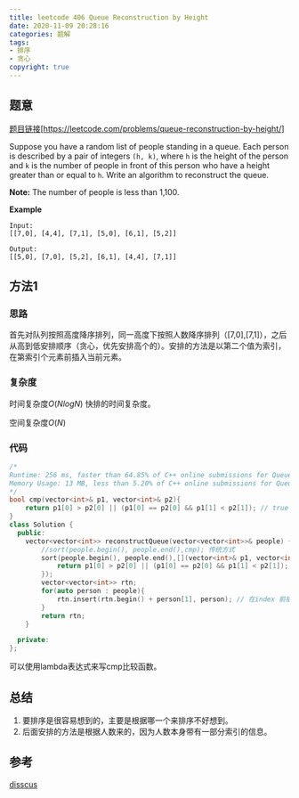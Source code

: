 ```yaml
---
title: leetcode 406 Queue Reconstruction by Height
date: 2020-11-09 20:28:16
categories: 题解
tags:
- 排序
- 贪心
copyright: true
---
```


## 题意

[题目链接]()[https://leetcode.com/problems/queue-reconstruction-by-height/]

Suppose you have a random list of people standing in a queue. Each person is described by a pair of integers `(h, k)`, where `h` is the height of the person and `k` is the number of people in front of this person who have a height greater than or equal to `h`. Write an algorithm to reconstruct the queue.

**Note:**
The number of people is less than 1,100.

 

**Example**

```
Input:
[[7,0], [4,4], [7,1], [5,0], [6,1], [5,2]]

Output:
[[5,0], [7,0], [5,2], [6,1], [4,4], [7,1]]
```

## 方法1 

### 思路

首先对队列按照高度降序排列，同一高度下按照人数降序排列（[7,0],[7,1]），之后从高到低安排顺序（贪心，优先安排高个的）。安排的方法是以第二个值为索引，在第索引个元素前插入当前元素。

### 复杂度

时间复杂度$O(NlogN)$ 快排的时间复杂度。

空间复杂度$O(N)$

### 代码

```cc
/*
Runtime: 256 ms, faster than 64.85% of C++ online submissions for Queue Reconstruction by Height.
Memory Usage: 13 MB, less than 5.20% of C++ online submissions for Queue Reconstruction by Height.
*/
bool cmp(vector<int>& p1, vector<int>& p2){
    return p1[0] > p2[0] || (p1[0] == p2[0] && p1[1] < p2[1]); // true 的顺序与最终排列结果一致
}
class Solution {
  public:
    vector<vector<int>> reconstructQueue(vector<vector<int>>& people) {
        //sort(people.begin(), people.end(),cmp); 传统方式
        sort(people.begin(), people.end(),[](vector<int>& p1, vector<int>& p2){ // lambda 表达式 https://www.cnblogs.com/DswCnblog/p/5629165.html
            return p1[0] > p2[0] || (p1[0] == p2[0] && p1[1] < p2[1]);
        });
        vector<vector<int>> rtn;
        for(auto person : people){
            rtn.insert(rtn.begin() + person[1], person); // 在index 前插入 person元素
        }
        return rtn;
    }

  private:
};
```

可以使用lambda表达式来写cmp比较函数。

## 总结

1. 要排序是很容易想到的，主要是根据哪一个来排序不好想到。
2. 后面安排的方法是根据人数来的，因为人数本身带有一部分索引的信息。

## 参考

[disscus](https://leetcode.com/problems/queue-reconstruction-by-height/discuss/89345/Easy-concept-with-PythonC%2B%2BJava-Solution)